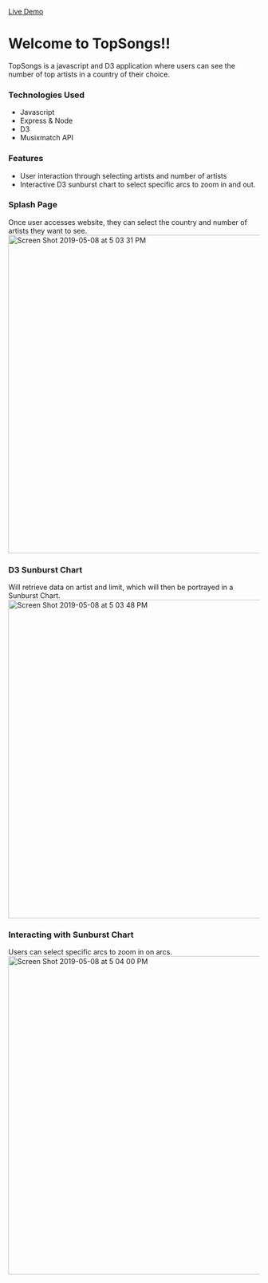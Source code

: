[Live Demo](https://topsongs-sunburst.herokuapp.com/)

# Welcome to TopSongs!!

TopSongs is a javascript and D3 application where users can see the number of top artists in a country of their choice.

### Technologies Used
  * Javascript
  * Express & Node
  * D3
  * Musixmatch API
  
 ### Features
  * User interaction through selecting artists and number of artists
  * Interactive D3 sunburst chart to select specific arcs to zoom in and out.
  
 
### Splash Page
Once user accesses website, they can select the country and number of artists they want to see.
<img width="639" alt="Screen Shot 2019-05-08 at 5 03 31 PM" src="https://user-images.githubusercontent.com/42100510/57416059-63440e80-71b3-11e9-8500-941afa49f12e.png">





### D3 Sunburst Chart
Will retrieve data on artist and limit, which will then be portrayed in a Sunburst Chart.
<img width="639" alt="Screen Shot 2019-05-08 at 5 03 48 PM" src="https://user-images.githubusercontent.com/42100510/57416074-722ac100-71b3-11e9-9499-cfb1bfca8e91.png">




### Interacting with Sunburst Chart
Users can select specific arcs to zoom in on arcs.
<img width="639" alt="Screen Shot 2019-05-08 at 5 04 00 PM" src="https://user-images.githubusercontent.com/42100510/57416048-532c2f00-71b3-11e9-879b-ba583bb86e9d.png">






